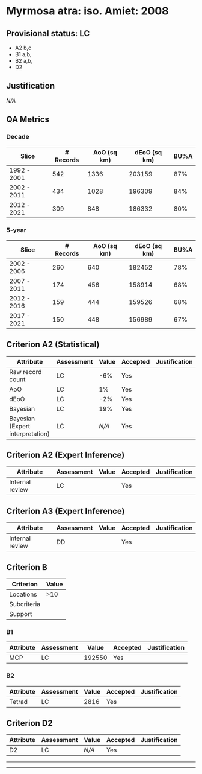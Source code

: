 # Myrmosa atra: iso. Amiet: 2008
## Provisional status: LC
- A2 b,c
- B1 a,b, 
- B2 a,b, 
- D2

## Justification
*N/A*
## QA Metrics
### Decade
| Slice | # Records | AoO (sq km) | dEoO (sq km) |BU%A |
|---|---|---|---|---|
|1992 - 2001|542|1336|203159|87%|
|2002 - 2011|434|1028|196309|84%|
|2012 - 2021|309|848|186332|80%|
### 5-year
| Slice | # Records | AoO (sq km) | dEoO (sq km) |BU%A |
|---|---|---|---|---|
|2002 - 2006|260|640|182452|78%|
|2007 - 2011|174|456|158914|68%|
|2012 - 2016|159|444|159526|68%|
|2017 - 2021|150|448|156989|67%|
## Criterion A2 (Statistical)
|Attribute|Assessment|Value|Accepted|Justification
|---|---|---|---|---|
|Raw record count|LC|-6%|Yes||
|AoO|LC|1%|Yes||
|dEoO|LC|-2%|Yes||
|Bayesian|LC|19%|Yes||
|Bayesian (Expert interpretation)|LC|*N/A*|Yes||
## Criterion A2 (Expert Inference)
|Attribute|Assessment|Value|Accepted|Justification
|---|---|---|---|---|
|Internal review|LC||Yes||
## Criterion A3 (Expert Inference)
|Attribute|Assessment|Value|Accepted|Justification
|---|---|---|---|---|
|Internal review|DD||Yes||
## Criterion B
|Criterion| Value|
|---|---|
|Locations|>10|
|Subcriteria||
|Support||
### B1
|Attribute|Assessment|Value|Accepted|Justification
|---|---|---|---|---|
|MCP|LC|192550|Yes||
### B2
|Attribute|Assessment|Value|Accepted|Justification
|---|---|---|---|---|
|Tetrad|LC|2816|Yes||
## Criterion D2
|Attribute|Assessment|Value|Accepted|Justification
|---|---|---|---|---|
|D2|LC|*N/A*|Yes||
---
 ---
 <br><br>

